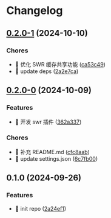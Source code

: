# Changelog

## [0.2.0-1](https://github.com/l246804/async-plugin-request/compare/v0.2.0-0...v0.2.0-1) (2024-10-10)


### Chores

* 🤖 优化 SWR 缓存共享功能 ([ca53c49](https://github.com/l246804/async-plugin-request/commit/ca53c4959e1e3e32a2e7bf9f2efc92f9c822b63c))
* 🤖 update deps ([2a2e7ca](https://github.com/l246804/async-plugin-request/commit/2a2e7ca1b0630aabe75aadd838d7dfc3d2093639))

## [0.2.0-0](https://github.com/l246804/async-plugin-request/compare/v0.1.0...v0.2.0-0) (2024-10-09)


### Features

* 🎸 开发 swr 插件 ([362a337](https://github.com/l246804/async-plugin-request/commit/362a3374ee25ceabedd11ad1bb0beca6c1dcb3cb))


### Chores

* 🤖 补充 README.md ([cfc8aab](https://github.com/l246804/async-plugin-request/commit/cfc8aabe50ec44f44154794661ae33f3a0bde6c1))
* 🤖 update settings.json ([6c7fb00](https://github.com/l246804/async-plugin-request/commit/6c7fb00a3dc855f3559c29a9afe909731475403c))

## 0.1.0 (2024-09-26)


### Features

* 🎸 init repo ([2a24ef1](https://github.com/l246804/async-plugin-request/commit/2a24ef18a79febc9a06c107cb0fdfc5032e085cc))
